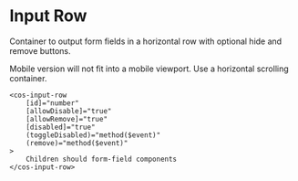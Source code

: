 # Input Row

Container to output form fields in a horizontal row with optional hide and remove buttons.

Mobile version will not fit into a mobile viewport. Use a horizontal scrolling container.

```
<cos-input-row
    [id]="number"
    [allowDisable]="true"
    [allowRemove]="true"
    [disabled]="true"
    (toggleDisabled)="method($event)"
    (remove)="method($event)"
>
    Children should form-field components
</cos-input-row>
```
